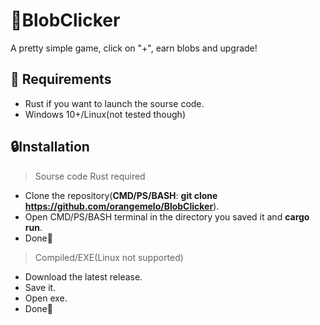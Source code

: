 ﻿# 🍃BlobClicker
A pretty simple game, click on "+", earn blobs and upgrade!

## 💎 Requirements
- Rust if you want to launch the sourse code.
- Windows 10+/Linux(not tested though)
## 🔒Installation
> Sourse code Rust required
- Clone the repository(**CMD/PS/BASH**: **git clone https://github.com/orangemelo/BlobClicker**).
- Open CMD/PS/BASH terminal in the directory you saved it and **cargo run**.
- Done🫡
> Compiled/EXE(Linux not supported)
- Download the latest release.
- Save it.
- Open exe.
- Done🫡
